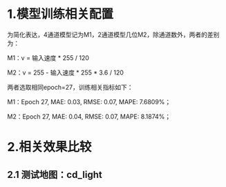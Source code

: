 # 1.模型训练相关配置
为简化表达，4通道模型记为M1，2通道模型几位M2，除通道数外，两者的差别为：

M1：v = 输入速度 * 255 / 120

M2：v = 255 - 输入速度 * 255 * 3.6 / 120

两者选取相同epoch=27，训练相关指标如下：

M1：Epoch 27, MAE: 0.03, RMSE: 0.07, MAPE: 7.6809%；

M2：Epoch 27, MAE: 0.04, RMSE: 0.07, MAPE: 8.1874%；

# 2.相关效果比较
## 2.1 测试地图：cd_light
